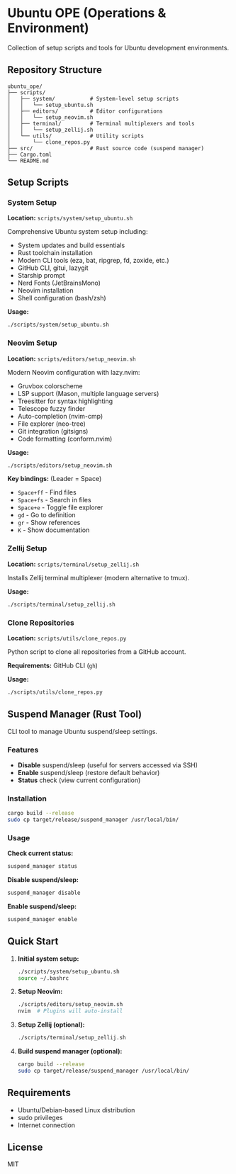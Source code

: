 # Ubuntu OPE (Operations & Environment)

Collection of setup scripts and tools for Ubuntu development environments.

## Repository Structure

```
ubuntu_ope/
├── scripts/
│   ├── system/           # System-level setup scripts
│   │   └── setup_ubuntu.sh
│   ├── editors/          # Editor configurations
│   │   └── setup_neovim.sh
│   ├── terminal/         # Terminal multiplexers and tools
│   │   └── setup_zellij.sh
│   └── utils/            # Utility scripts
│       └── clone_repos.py
├── src/                  # Rust source code (suspend manager)
├── Cargo.toml
└── README.md
```

## Setup Scripts

### System Setup
**Location:** `scripts/system/setup_ubuntu.sh`

Comprehensive Ubuntu system setup including:
- System updates and build essentials
- Rust toolchain installation
- Modern CLI tools (eza, bat, ripgrep, fd, zoxide, etc.)
- GitHub CLI, gitui, lazygit
- Starship prompt
- Nerd Fonts (JetBrainsMono)
- Neovim installation
- Shell configuration (bash/zsh)

**Usage:**
```bash
./scripts/system/setup_ubuntu.sh
```

### Neovim Setup
**Location:** `scripts/editors/setup_neovim.sh`

Modern Neovim configuration with lazy.nvim:
- Gruvbox colorscheme
- LSP support (Mason, multiple language servers)
- Treesitter for syntax highlighting
- Telescope fuzzy finder
- Auto-completion (nvim-cmp)
- File explorer (neo-tree)
- Git integration (gitsigns)
- Code formatting (conform.nvim)

**Usage:**
```bash
./scripts/editors/setup_neovim.sh
```

**Key bindings:** (Leader = Space)
- `Space+ff` - Find files
- `Space+fs` - Search in files
- `Space+e` - Toggle file explorer
- `gd` - Go to definition
- `gr` - Show references
- `K` - Show documentation

### Zellij Setup
**Location:** `scripts/terminal/setup_zellij.sh`

Installs Zellij terminal multiplexer (modern alternative to tmux).

**Usage:**
```bash
./scripts/terminal/setup_zellij.sh
```

### Clone Repositories
**Location:** `scripts/utils/clone_repos.py`

Python script to clone all repositories from a GitHub account.

**Requirements:** GitHub CLI (`gh`)

**Usage:**
```bash
./scripts/utils/clone_repos.py
```

## Suspend Manager (Rust Tool)

CLI tool to manage Ubuntu suspend/sleep settings.

### Features
- **Disable** suspend/sleep (useful for servers accessed via SSH)
- **Enable** suspend/sleep (restore default behavior)
- **Status** check (view current configuration)

### Installation
```bash
cargo build --release
sudo cp target/release/suspend_manager /usr/local/bin/
```

### Usage

**Check current status:**
```bash
suspend_manager status
```

**Disable suspend/sleep:**
```bash
suspend_manager disable
```

**Enable suspend/sleep:**
```bash
suspend_manager enable
```

## Quick Start

1. **Initial system setup:**
   ```bash
   ./scripts/system/setup_ubuntu.sh
   source ~/.bashrc
   ```

2. **Setup Neovim:**
   ```bash
   ./scripts/editors/setup_neovim.sh
   nvim  # Plugins will auto-install
   ```

3. **Setup Zellij (optional):**
   ```bash
   ./scripts/terminal/setup_zellij.sh
   ```

4. **Build suspend manager (optional):**
   ```bash
   cargo build --release
   sudo cp target/release/suspend_manager /usr/local/bin/
   ```

## Requirements

- Ubuntu/Debian-based Linux distribution
- sudo privileges
- Internet connection

## License

MIT
